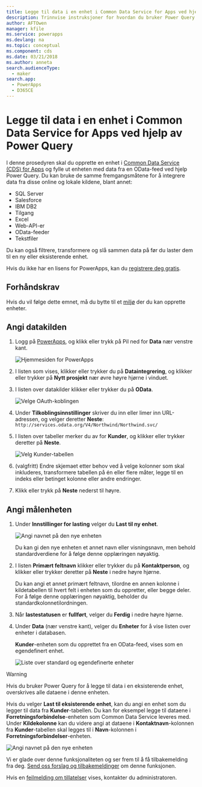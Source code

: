 ```yaml
---
title: Legge til data i en enhet i Common Data Service for Apps ved hjelp av Power Query | Microsoft Docs
description: Trinnvise instruksjoner for hvordan du bruker Power Query til å legge til data i en ny eller eksisterende enhet i Common Data Service (CDS) for Apps fra en annen datakilde.
author: AFTOwen
manager: kfile
ms.service: powerapps
ms.devlang: na
ms.topic: conceptual
ms.component: cds
ms.date: 03/21/2018
ms.author: anneta
search.audienceType:
  - maker
search.app:
  - PowerApps
  - D365CE
---
```


# <a name="add-data-to-an-entity-in-common-data-service-for-apps-by-using-power-query"></a>Legge til data i en enhet i Common Data Service for Apps ved hjelp av Power Query
I denne prosedyren skal du opprette en enhet i [Common Data Service (CDS) for Apps](data-platform-intro.md) og fylle ut enheten med data fra en OData-feed ved hjelp Power Query. Du kan bruke de samme fremgangsmåtene for å integrere data fra disse online og lokale kildene, blant annet:

* SQL Server
* Salesforce
* IBM DB2
* Tilgang
* Excel
* Web-API-er
* OData-feeder
* Tekstfiler

Du kan også filtrere, transformere og slå sammen data på før du laster dem til en ny eller eksisterende enhet.

Hvis du ikke har en lisens for PowerApps, kan du [registrere deg gratis](../signup-for-powerapps.md).

## <a name="prerequisites"></a>Forhåndskrav
Hvis du vil følge dette emnet, må du bytte til et [miljø](../canvas-apps/working-with-environments.md) der du kan opprette enheter.

## <a name="specify-the-source-data"></a>Angi datakilden

1. Logg på [PowerApps](https://web.powerapps.com/?utm_source=padocs&utm_medium=linkinadoc&utm_campaign=referralsfromdoc), og klikk eller trykk på Pil ned for **Data** nær venstre kant.

    ![Hjemmesiden for PowerApps](./media/data-platform-cds-newentity-pq/sign-in.png)

1. I listen som vises, klikker eller trykker du på **Dataintegrering**, og klikker eller trykker på **Nytt prosjekt** nær øvre høyre hjørne i vinduet.

1. I listen over datakilder klikker eller trykker du på **OData**.

    ![Velge OAuth-koblingen](./media/data-platform-cds-newentity-pq/choose-odata.png)

1. Under **Tilkoblingsinnstillinger** skriver du inn eller limer inn URL-adressen, og velger deretter **Neste**:<br>
`http://services.odata.org/V4/Northwind/Northwind.svc/`

1. I listen over tabeller merker du av for **Kunder**, og klikker eller trykker deretter på **Neste**.

    ![Velg Kunder-tabellen](./media/data-platform-cds-newentity-pq/select-table.png)

1. (valgfritt) Endre skjemaet etter behov ved å velge kolonner som skal inkluderes, transformere tabellen på én eller flere måter, legge til en indeks eller betinget kolonne eller andre endringer.

1. Klikk eller trykk på **Neste** nederst til høyre.

## <a name="specify-the-target-entity"></a>Angi målenheten
1. Under **Innstillinger for lasting** velger du **Last til ny enhet**.

    ![Angi navnet på den nye enheten](./media/data-platform-cds-newentity-pq/new-entity-name.png)

    Du kan gi den nye enheten et annet navn eller visningsnavn, men behold standardverdiene for å følge denne opplæringen nøyaktig.

1. I listen **Primært feltnavn** klikker eller trykker du på **Kontaktperson**, og klikker eller trykker deretter på **Neste** i nedre høyre hjørne.

    Du kan angi et annet primært feltnavn, tilordne en annen kolonne i kildetabellen til hvert felt i enheten som du oppretter, eller begge deler. For å følge denne opplæringen nøyaktig, beholder du standardkolonnetilordningen.

1. Når **lastestatusen** er **fullført**, velger du **Ferdig** i nedre høyre hjørne.

1. Under **Data** (nær venstre kant), velger du **Enheter** for å vise listen over enheter i databasen.

    **Kunder**-enheten som du opprettet fra en OData-feed, vises som en egendefinert enhet.

    ![Liste over standard og egendefinerte enheter](./media/data-platform-cds-newentity-pq/entity-list.png)

> [!WARNING]
> Hvis du bruker Power Query for å legge til data i en eksisterende enhet, overskrives alle dataene i denne enheten.

Hvis du velger **Last til eksisterende enhet**, kan du angi en enhet som du legger til data fra **Kunder**-tabellen. Du kan for eksempel legge til dataene i **Forretningsforbindelse**-enheten som Common Data Service leveres med. Under **Kildekolonne** kan du videre angi at dataene i **Kontaktnavn**-kolonnen fra **Kunder**-tabellen skal legges til i **Navn**-kolonnen i **Forretningsforbindelser**-enheten.

![Angi navnet på den nye enheten](./media/data-platform-cds-newentity-pq/existing-entity.png)

Vi er glade over denne funksjonaliteten og ser frem til å få tilbakemelding fra deg. [Send oss forslag og tilbakemeldinger](https://powerusers.microsoft.com/t5/PowerApps-Community/ct-p/PowerApps1) om denne funksjonen.

Hvis en [feilmelding om tillatelser](data-platform-cds-newentity-troubleshooting-mashup.md) vises, kontakter du administratoren.
